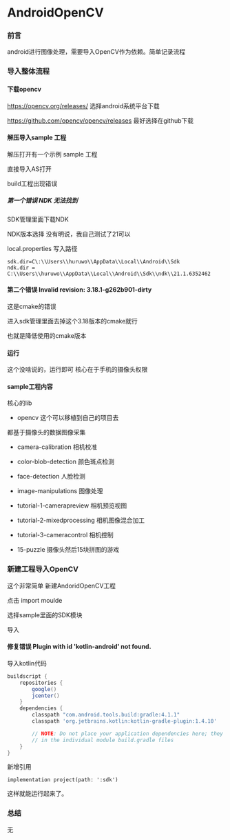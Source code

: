 # AndroidOpenCV

### 前言 

android进行图像处理，需要导入OpenCV作为依赖。简单记录流程

### 导入整体流程

#### 下载opencv

https://opencv.org/releases/ 选择android系统平台下载

https://github.com/opencv/opencv/releases 最好选择在github下载

#### 解压导入sample 工程

解压打开有一个示例 sample 工程

直接导入AS打开

build工程出现错误

##### 第一个错误 NDK 无法找到

SDK管理里面下载NDK 

NDK版本选择 没有明说，我自己测试了21可以

local.properties 写入路径

```properties
sdk.dir=C\:\\Users\\huruwo\\AppData\\Local\\Android\\Sdk
ndk.dir = C:\\Users\\huruwo\\AppData\\Local\\Android\\Sdk\\ndk\\21.1.6352462
```
#### 第二个错误 Invalid revision: 3.18.1-g262b901-dirty

这是cmake的错误

进入sdk管理里面去掉这个3.18版本的cmake就行

也就是降低使用的cmake版本

#### 运行

这个没啥说的，运行即可 核心在于手机的摄像头权限

#### sample工程内容

核心的lib

- opencv 这个可以移植到自己的项目去


都基于摄像头的数据图像采集


- camera-calibration       相机校准
- color-blob-detection     颜色斑点检测
- face-detection           人脸检测
- image-manipulations      图像处理
- tutorial-1-camerapreview   相机预览视图
- tutorial-2-mixedprocessing 相机图像混合加工  
- tutorial-3-cameracontrol   相机控制

- 15-puzzle 摄像头然后15块拼图的游戏 

### 新建工程导入OpenCV

这个非常简单 新建AndoridOpenCV工程

点击 import moulde

选择sample里面的SDK模块

导入

#### 修复错误 Plugin with id 'kotlin-android' not found.

导入kotlin代码

```gradle
buildscript {
    repositories {
        google()
        jcenter()
    }
    dependencies {
        classpath "com.android.tools.build:gradle:4.1.1"
        classpath 'org.jetbrains.kotlin:kotlin-gradle-plugin:1.4.10'

        // NOTE: Do not place your application dependencies here; they belong
        // in the individual module build.gradle files
    }
}
```
新增引用

```
implementation project(path: ':sdk')
```

这样就能运行起来了。

### 总结

无
